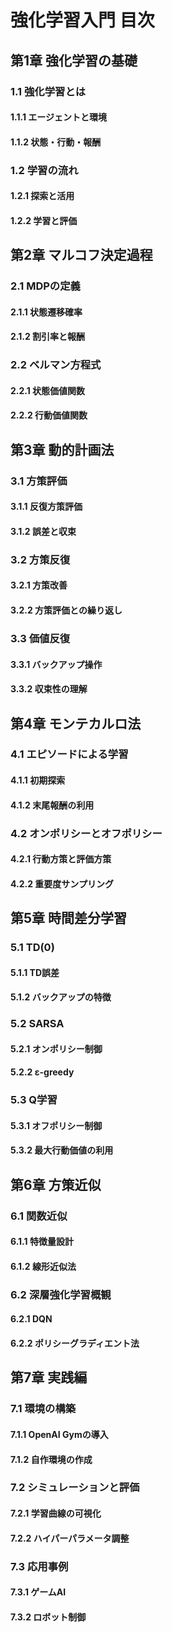 # 強化学習入門 目次

## 第1章 強化学習の基礎
### 1.1 強化学習とは
#### 1.1.1 エージェントと環境
#### 1.1.2 状態・行動・報酬
### 1.2 学習の流れ
#### 1.2.1 探索と活用
#### 1.2.2 学習と評価

## 第2章 マルコフ決定過程
### 2.1 MDPの定義
#### 2.1.1 状態遷移確率
#### 2.1.2 割引率と報酬
### 2.2 ベルマン方程式
#### 2.2.1 状態価値関数
#### 2.2.2 行動価値関数

## 第3章 動的計画法
### 3.1 方策評価
#### 3.1.1 反復方策評価
#### 3.1.2 誤差と収束
### 3.2 方策反復
#### 3.2.1 方策改善
#### 3.2.2 方策評価との繰り返し
### 3.3 価値反復
#### 3.3.1 バックアップ操作
#### 3.3.2 収束性の理解

## 第4章 モンテカルロ法
### 4.1 エピソードによる学習
#### 4.1.1 初期探索
#### 4.1.2 末尾報酬の利用
### 4.2 オンポリシーとオフポリシー
#### 4.2.1 行動方策と評価方策
#### 4.2.2 重要度サンプリング

## 第5章 時間差分学習
### 5.1 TD(0)
#### 5.1.1 TD誤差
#### 5.1.2 バックアップの特徴
### 5.2 SARSA
#### 5.2.1 オンポリシー制御
#### 5.2.2 ε-greedy
### 5.3 Q学習
#### 5.3.1 オフポリシー制御
#### 5.3.2 最大行動価値の利用

## 第6章 方策近似
### 6.1 関数近似
#### 6.1.1 特徴量設計
#### 6.1.2 線形近似法
### 6.2 深層強化学習概観
#### 6.2.1 DQN
#### 6.2.2 ポリシーグラディエント法

## 第7章 実践編
### 7.1 環境の構築
#### 7.1.1 OpenAI Gymの導入
#### 7.1.2 自作環境の作成
### 7.2 シミュレーションと評価
#### 7.2.1 学習曲線の可視化
#### 7.2.2 ハイパーパラメータ調整
### 7.3 応用事例
#### 7.3.1 ゲームAI
#### 7.3.2 ロボット制御
